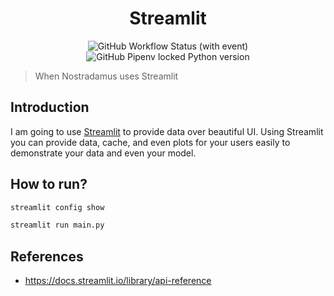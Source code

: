 <h1 align="center"> Streamlit </h1>

<p align="center">
  <img alt="GitHub Workflow Status (with event)" src="https://img.shields.io/github/actions/workflow/status/1995parham-learning/streamlit/ci.yaml?style=for-the-badge&logo=github">
  <img alt="GitHub Pipenv locked Python version" src="https://img.shields.io/github/pipenv/locked/python-version/1995parham-learning/streamlit?style=for-the-badge&logo=python">
</p>

> When Nostradamus uses Streamlit

## Introduction

I am going to use [Streamlit](https://streamlit.io/) to provide data over beautiful UI.
Using Streamlit you can provide data, cache, and even plots for your users easily to demonstrate your data and even your model.

## How to run?

```bash
streamlit config show

streamlit run main.py
```

## References

- https://docs.streamlit.io/library/api-reference
